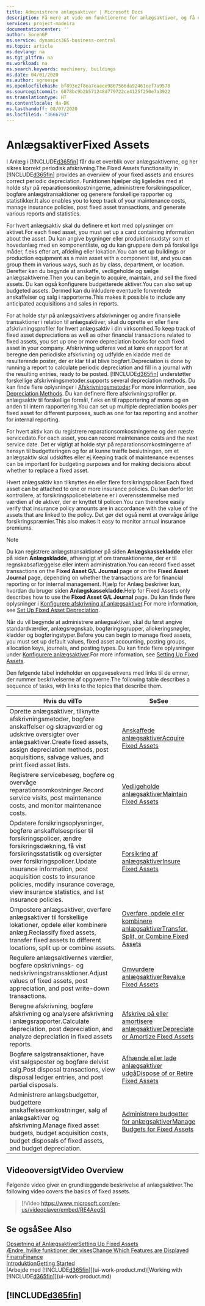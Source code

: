 ```yaml
---
title: Administrere anlægsaktiver | Microsoft Docs
description: Få mere at vide om funktionerne for anlægsaktiver, og få et overblik over, hvordan du arbejder med anlægsaktiver.
services: project-madeira
documentationcenter: ''
author: SorenGP
ms.service: dynamics365-business-central
ms.topic: article
ms.devlang: na
ms.tgt_pltfrm: na
ms.workload: na
ms.search.keywords: machinery, buildings
ms.date: 04/01/2020
ms.author: sgroespe
ms.openlocfilehash: bf893e2f8ea7eaeee9867566da92461eef7a9578
ms.sourcegitcommit: 6078bc9b2b571248d779722ce4125f250e7a3922
ms.translationtype: HT
ms.contentlocale: da-DK
ms.lasthandoff: 08/07/2020
ms.locfileid: "3666793"
---
```

# <a name="fixed-assets"></a><span data-ttu-id="c60c0-103">Anlægsaktiver</span><span class="sxs-lookup"><span data-stu-id="c60c0-103">Fixed Assets</span></span>
<span data-ttu-id="c60c0-104">I Anlæg i [!INCLUDE[d365fin](includes/d365fin_md.md)] får du et overblik over anlægsaktiverne, og her sikres korrekt periodisk afskrivning.</span><span class="sxs-lookup"><span data-stu-id="c60c0-104">The Fixed Assets functionality in [!INCLUDE[d365fin](includes/d365fin_md.md)] provides an overview of your fixed assets and ensures correct periodic depreciation.</span></span> <span data-ttu-id="c60c0-105">Funktionen hjælper dig ligeledes med at holde styr på reparationsomkostningerne, administrere forsikringspolicer, bogføre anlægstransaktioner og generere forskellige rapporter og statistikker.</span><span class="sxs-lookup"><span data-stu-id="c60c0-105">It also enables you to keep track of your maintenance costs, manage insurance policies, post fixed asset transactions, and generate various reports and statistics.</span></span>

<span data-ttu-id="c60c0-106">For hvert anlægsaktiv skal du definere et kort med oplysninger om aktivet.</span><span class="sxs-lookup"><span data-stu-id="c60c0-106">For each fixed asset, you must set up a card containing information about the asset.</span></span> <span data-ttu-id="c60c0-107">Du kan angive bygninger eller produktionsudstyr som et hovedanlæg med en komponentliste, og du kan gruppere dem på forskellige måder, f.eks efter art, afdeling eller lokation.</span><span class="sxs-lookup"><span data-stu-id="c60c0-107">You can set up buildings or production equipment as a main asset with a component list, and you can group them in various ways, such as by class, department, or location.</span></span> <span data-ttu-id="c60c0-108">Derefter kan du begynde at anskaffe, vedligeholde og sælge anlægsaktiverne.</span><span class="sxs-lookup"><span data-stu-id="c60c0-108">Then you can begin to acquire, maintain, and sell the fixed assets.</span></span> <span data-ttu-id="c60c0-109">Du kan også konfigurere budgetterede aktiver.</span><span class="sxs-lookup"><span data-stu-id="c60c0-109">You can also set up budgeted assets.</span></span> <span data-ttu-id="c60c0-110">Dermed kan du inkludere eventuelle forventede anskaffelser og salg i rapporterne.</span><span class="sxs-lookup"><span data-stu-id="c60c0-110">This makes it possible to include any anticipated acquisitions and sales in reports.</span></span>

<span data-ttu-id="c60c0-111">For at holde styr på anlægsaktivers afskrivninger og andre finansielle transaktioner i relation til anlægsaktiver, skal du oprette en eller flere afskrivningsprofiler for hvert anlægsaktiv i din virksomhed.</span><span class="sxs-lookup"><span data-stu-id="c60c0-111">To keep track of fixed asset depreciations as well as other financial transactions related to fixed assets, you set up one or more depreciation books for each fixed asset in your company.</span></span> <span data-ttu-id="c60c0-112">Afskrivning udføres ved at køre en rapport for at beregne den periodiske afskrivning og udfylde en kladde med de resulterende poster, der er klar til at blive bogført.</span><span class="sxs-lookup"><span data-stu-id="c60c0-112">Depreciation is done by running a report to calculate periodic depreciation and fill in a journal with the resulting entries, ready to be posted.</span></span> [!INCLUDE[d365fin](includes/d365fin_md.md)] <span data-ttu-id="c60c0-113">understøtter forskellige afskrivningsmetoder.</span><span class="sxs-lookup"><span data-stu-id="c60c0-113">supports several depreciation methods.</span></span> <span data-ttu-id="c60c0-114">Du kan finde flere oplysninger i [Afskrivningsmetoder](fa-depreciation-methods.md).</span><span class="sxs-lookup"><span data-stu-id="c60c0-114">For more information, see [Depreciation Methods](fa-depreciation-methods.md).</span></span> <span data-ttu-id="c60c0-115">Du kan definere flere afskrivningsprofiler pr. anlægsaktiv til forskellige formål, f.eks en til rapportering af moms og en anden til intern rapportering.</span><span class="sxs-lookup"><span data-stu-id="c60c0-115">You can set up multiple depreciation books per fixed asset for different purposes, such as one for tax reporting and another for internal reporting.</span></span>

<span data-ttu-id="c60c0-116">For hvert aktiv kan du registrere reparationsomkostningerne og den næste servicedato.</span><span class="sxs-lookup"><span data-stu-id="c60c0-116">For each asset, you can record maintenance costs and the next service date.</span></span> <span data-ttu-id="c60c0-117">Det er vigtigt at holde styr på reparationsomkostningerne af hensyn til budgetteringen og for at kunne træffe beslutningen, om et anlægsaktiv skal udskiftes eller ej.</span><span class="sxs-lookup"><span data-stu-id="c60c0-117">Keeping track of maintenance expenses can be important for budgeting purposes and for making decisions about whether to replace a fixed asset.</span></span>

<span data-ttu-id="c60c0-118">Hvert anlægsaktiv kan tilknyttes én eller flere forsikringspolicer.</span><span class="sxs-lookup"><span data-stu-id="c60c0-118">Each fixed asset can be attached to one or more insurance policies.</span></span> <span data-ttu-id="c60c0-119">Du kan derfor let kontrollere, at forsikringspolicebeløbene er i overensstemmelse med værdien af de aktiver, der er knyttet til policen.</span><span class="sxs-lookup"><span data-stu-id="c60c0-119">You can therefore easily verify that insurance policy amounts are in accordance with the value of the assets that are linked to the policy.</span></span> <span data-ttu-id="c60c0-120">Det gør det også nemt at overvåge årlige forsikringspræmier.</span><span class="sxs-lookup"><span data-stu-id="c60c0-120">This also makes it easy to monitor annual insurance premiums.</span></span>

> [!NOTE]  
>   <span data-ttu-id="c60c0-121">Du kan registrere anlægstransaktioner på siden **Anlægskassekladde** eller på siden **Anlægskladde**, afhængigt af om transaktionerne, der er til regnskabsaflæggelse eller intern administration.</span><span class="sxs-lookup"><span data-stu-id="c60c0-121">You can record fixed asset transactions on the **Fixed Asset G/L Journal** page or on the **Fixed Asset Journal** page, depending on whether the transactions are for financial reporting or for internal management.</span></span> <span data-ttu-id="c60c0-122">Hjælp for Anlæg beskriver kun, hvordan du bruger siden **Anlægskassekladde**.</span><span class="sxs-lookup"><span data-stu-id="c60c0-122">Help for Fixed Assets only describes how to use the **Fixed Asset G/L Journal** page.</span></span> <span data-ttu-id="c60c0-123">Du kan finde flere oplysninger i [Konfigurere afskrivning af anlægsaktiver](fa-how-setup-depreciation.md).</span><span class="sxs-lookup"><span data-stu-id="c60c0-123">For more information, see [Set Up Fixed Asset Depreciation](fa-how-setup-depreciation.md).</span></span>

<span data-ttu-id="c60c0-124">Når du vil begynde at administrere anlægsaktiver, skal du først angive standardværdier, anlægsregnskab, bogføringsgrupper, allokeringsnøgler, kladder og bogføringstyper.</span><span class="sxs-lookup"><span data-stu-id="c60c0-124">Before you can begin to manage fixed assets, you must set up default values, fixed asset accounting, posting groups, allocation keys, journals, and posting types.</span></span> <span data-ttu-id="c60c0-125">Du kan finde flere oplysninger under [Konfigurere anlægsaktiver](fa-setup.md).</span><span class="sxs-lookup"><span data-stu-id="c60c0-125">For more information, see [Setting Up Fixed Assets](fa-setup.md).</span></span>

<span data-ttu-id="c60c0-126">Den følgende tabel indeholder en opgavesekvens med links til de emner, der rummer beskrivelserne af opgaverne.</span><span class="sxs-lookup"><span data-stu-id="c60c0-126">The following table describes a sequence of tasks, with links to the topics that describe them.</span></span>

| <span data-ttu-id="c60c0-127">Hvis du vil</span><span class="sxs-lookup"><span data-stu-id="c60c0-127">To</span></span> | <span data-ttu-id="c60c0-128">Se</span><span class="sxs-lookup"><span data-stu-id="c60c0-128">See</span></span> |
| --- | --- |
| <span data-ttu-id="c60c0-129">Oprette anlægsaktiver, tilknytte afskrivningsmetoder, bogføre anskaffelser og skrapværdier og udskrive oversigter over anlægsaktiver.</span><span class="sxs-lookup"><span data-stu-id="c60c0-129">Create fixed assets, assign depreciation methods, post acquisitions, salvage values, and print fixed asset lists.</span></span> |[<span data-ttu-id="c60c0-130">Anskaffede anlægsaktiver</span><span class="sxs-lookup"><span data-stu-id="c60c0-130">Acquire Fixed Assets</span></span>](fa-how-acquire.md) |
| <span data-ttu-id="c60c0-131">Registrere servicebesøg, bogføre og overvåge reparationsomkostninger.</span><span class="sxs-lookup"><span data-stu-id="c60c0-131">Record service visits, post maintenance costs, and monitor maintenance costs.</span></span> |[<span data-ttu-id="c60c0-132">Vedligeholde anlægsaktiver</span><span class="sxs-lookup"><span data-stu-id="c60c0-132">Maintain Fixed Assets</span></span>](fa-how-maintain.md) |
| <span data-ttu-id="c60c0-133">Opdatere forsikringsoplysninger, bogføre anskaffelsespriser til forsikringspolicer, ændre forsikringsdækning, få vist forsikringsstatistik og oversigter over forsikringspolicer.</span><span class="sxs-lookup"><span data-stu-id="c60c0-133">Update insurance information, post acquisition costs to insurance policies, modify insurance coverage, view insurance statistics, and list insurance policies.</span></span> |[<span data-ttu-id="c60c0-134">Forsikring af anlægsaktiver</span><span class="sxs-lookup"><span data-stu-id="c60c0-134">Insure Fixed Assets</span></span>](fa-how-insure.md) |
| <span data-ttu-id="c60c0-135">Ompostere anlægsaktiver, overføre anlægsaktiver til forskellige lokationer, opdele eller kombinere anlæg.</span><span class="sxs-lookup"><span data-stu-id="c60c0-135">Reclassify fixed assets, transfer fixed assets to different locations, split up or combine assets.</span></span> |[<span data-ttu-id="c60c0-136">Overføre, opdele eller kombinere anlægsaktiver</span><span class="sxs-lookup"><span data-stu-id="c60c0-136">Transfer, Split, or Combine Fixed Assets</span></span>](fa-how-trans-split-combine.md) |
| <span data-ttu-id="c60c0-137">Regulere anlægsaktivernes værdier, bogføre opskrivnings- og nedskrivningstransaktioner.</span><span class="sxs-lookup"><span data-stu-id="c60c0-137">Adjust values of fixed assets, post appreciation, and post write-down transactions.</span></span> |[<span data-ttu-id="c60c0-138">Omvurdere anlægsaktiver</span><span class="sxs-lookup"><span data-stu-id="c60c0-138">Revalue Fixed Assets</span></span>](fa-how-revalue.md) |
| <span data-ttu-id="c60c0-139">Beregne afskrivning, bogføre afskrivning og analysere afskrivning i anlægsrapporter.</span><span class="sxs-lookup"><span data-stu-id="c60c0-139">Calculate depreciation, post depreciation, and  analyze depreciation in fixed assets reports.</span></span> |[<span data-ttu-id="c60c0-140">Afskrive på eller amortisere anlægsaktiver</span><span class="sxs-lookup"><span data-stu-id="c60c0-140">Depreciate or Amortize Fixed Assets</span></span>](fa-how-depreciate-amortize.md) |
| <span data-ttu-id="c60c0-141">Bogføre salgstransaktioner, have vist salgsposter og bogføre delvist salg.</span><span class="sxs-lookup"><span data-stu-id="c60c0-141">Post disposal transactions, view disposal ledger entries, and post partial disposals.</span></span> |[<span data-ttu-id="c60c0-142">Afhænde eller lade anlægsaktiver udgå</span><span class="sxs-lookup"><span data-stu-id="c60c0-142">Dispose of or Retire Fixed Assets</span></span>](fa-how-dispose-retire.md) |
| <span data-ttu-id="c60c0-143">Administrere anlægsbudgetter, budgettere anskaffelsesomkostninger, salg af anlægsaktiver og afskrivning.</span><span class="sxs-lookup"><span data-stu-id="c60c0-143">Manage fixed asset budgets, budget acquisition costs, budget disposals of fixed assets, and budget depreciation.</span></span> |[<span data-ttu-id="c60c0-144">Administrere budgetter for anlægsaktiver</span><span class="sxs-lookup"><span data-stu-id="c60c0-144">Manage Budgets for Fixed Assets</span></span>](fa-how-manage-budgets.md) |

## <a name="video-overview"></a><span data-ttu-id="c60c0-145">Videooversigt</span><span class="sxs-lookup"><span data-stu-id="c60c0-145">Video Overview</span></span>
<span data-ttu-id="c60c0-146">Følgende video giver en grundlæggende beskrivelse af anlægsaktiver.</span><span class="sxs-lookup"><span data-stu-id="c60c0-146">The following video covers the basics of fixed assets.</span></span>

> [!Video https://www.microsoft.com/en-us/videoplayer/embed/RE4AegS]

## <a name="see-also"></a><span data-ttu-id="c60c0-147">Se også</span><span class="sxs-lookup"><span data-stu-id="c60c0-147">See Also</span></span>
[<span data-ttu-id="c60c0-148">Opsætning af Anlægsaktiver</span><span class="sxs-lookup"><span data-stu-id="c60c0-148">Setting Up Fixed Assets</span></span>](fa-setup.md)  
[<span data-ttu-id="c60c0-149">Ændre, hvilke funktioner der vises</span><span class="sxs-lookup"><span data-stu-id="c60c0-149">Change Which Features are Displayed</span></span>](ui-experiences.md)  
[<span data-ttu-id="c60c0-150">Finans</span><span class="sxs-lookup"><span data-stu-id="c60c0-150">Finance</span></span>](finance.md)  
[<span data-ttu-id="c60c0-151">Introduktion</span><span class="sxs-lookup"><span data-stu-id="c60c0-151">Getting Started</span></span>](product-get-started.md)  
<span data-ttu-id="c60c0-152">[Arbejde med [!INCLUDE[d365fin](includes/d365fin_md.md)]](ui-work-product.md)</span><span class="sxs-lookup"><span data-stu-id="c60c0-152">[Working with [!INCLUDE[d365fin](includes/d365fin_md.md)]](ui-work-product.md)</span></span>

## [!INCLUDE[d365fin](includes/free_trial_md.md)]  
 
